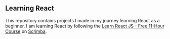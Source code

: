 ## Learning React

This repository contains projects I made in my journey learning React as a beginner.
I am learning React by following the [Learn React JS - Free 11-Hour Course](https://scrimba.com/learn/learnreact) on [Scrimba](scrimba.com).
